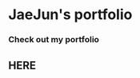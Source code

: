 <h1> JaeJun's portfolio </h1>
<h3> Check out my portfolio</h3>
<h2><a href: https://jaejuna.github.io/Portfolio/>HERE</a><h2?


